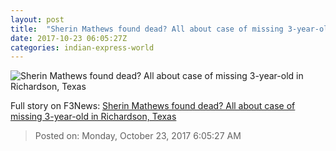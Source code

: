 ```yaml
---
layout: post
title:  "Sherin Mathews found dead? All about case of missing 3-year-old in Richardson, Texas"
date: 2017-10-23 06:05:27Z
categories: indian-express-world
---
```


![Sherin Mathews found dead? All about case of missing 3-year-old in Richardson, Texas](http://images.indianexpress.com/2017/10/sherin-mathews-missing-3-year-old-759.jpg?w=759)




Full story on F3News: [Sherin Mathews found dead? All about case of missing 3-year-old in Richardson, Texas](http://www.f3nws.com/n/N22EAB)

> Posted on: Monday, October 23, 2017 6:05:27 AM
